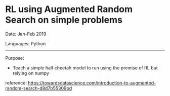 # RL using Augmented Random Search on simple problems

Date: Jan-Feb 2019 

Languages: Python

---
Purpose:

- Teach a simple half cheetah model to run using the premise of RL but relying on numpy

reference:
https://towardsdatascience.com/introduction-to-augmented-random-search-d8d7b55309bd
